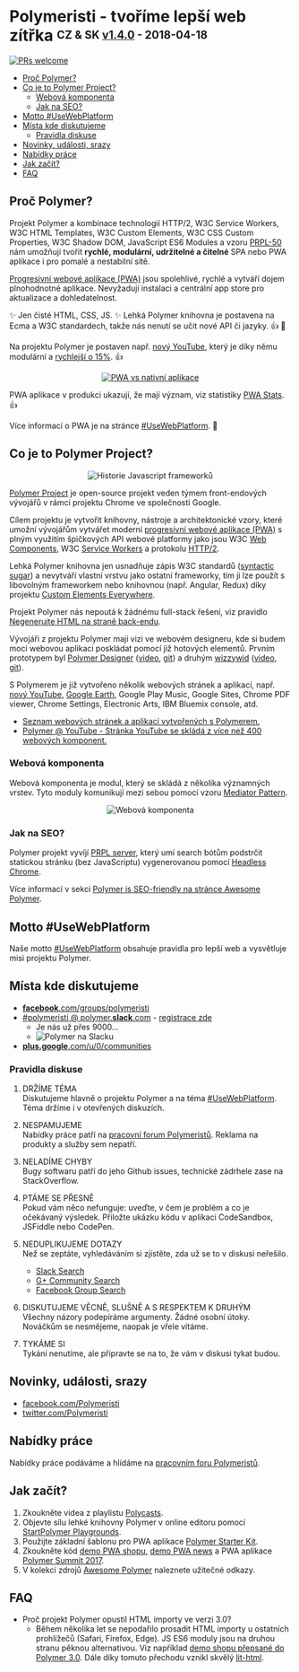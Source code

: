 # Polymeristi - tvoříme lepší web zítřka <sup><sub>CZ & SK <a href="https://github.com/Polymeristi/readme/compare/v1.3.0...v1.4.0#files_bucket">v1.4.0</a> - 2018-04-18</sub></sup>

[![PRs welcome](https://img.shields.io/badge/PRs-welcome-brightgreen.svg)](https://help.github.com/articles/about-pull-requests/)

- [Proč Polymer?](#proč-polymer)
- [Co je to Polymer Project?](#co-je-to-polymer-project)
  - [Webová komponenta](#webová-komponenta)
  - [Jak na SEO?](#jak-na-seo)
- [Motto #UseWebPlatform](#motto-usewebplatform)
- [Místa kde diskutujeme](#místa-kde-diskutujeme)
  - [Pravidla diskuse](#pravidla-diskuse)
- [Novinky, události, srazy](#novinky-události-srazy)
- [Nabídky práce](#nabídky-práce)
- [Jak začít?](#jak-začít)
- [FAQ](#faq)

## Proč Polymer?

Projekt Polymer a kombinace technologií HTTP/2, W3C Service Workers, W3C HTML Templates, W3C Custom Elements, W3C CSS Custom Properties, W3C Shadow DOM, JavaScript ES6 Modules a vzoru [PRPL-50](https://github.com/UseWebPlatform/motto-UseWebPlatform-cs/blob/master/README.md#prpl-50) nám umožňují tvořit **rychlé, modulární, udržitelné a čitelné** SPA nebo PWA aplikace i pro pomalé a nestabilní sítě.

[Progresivní webové aplikace (PWA)](https://developers.google.com/web/progressive-web-apps/) jsou spolehlivé, rychlé a vytváří dojem plnohodnotné aplikace. Nevyžadují instalaci a centrální app store pro aktualizace a dohledatelnost.

:sparkles: Jen čisté HTML, CSS, JS. :sparkles: Lehká Polymer knihovna je postavena na Ecma a W3C standardech, takže nás nenutí se učit nové API či jazyky. :+1: :tada:

Na projektu Polymer je postaven např. [nový YouTube](https://www.youtube.com/new), který je díky němu modulární a [rychlejší o 15%](https://www.youtube.com/watch?v=tNulrEbTQf8&index=8&list=PLNYkxOF6rcIDP0PqVaJxqNWwIgvoEPzJi&t=22m2s). :+1:

<p align="center">
  <a href="https://www.youtube.com/watch?v=eG0ILA2k5qo&list=PLNYkxOF6rcICUD5nBfRdAR6Fveosnqa5m&index=13" target="_blank"><img src="https://raw.githubusercontent.com/Polymeristi/readme/master/images/pwa-vs-native-apps.png" alt="PWA vs nativní aplikace" title="PWA vs nativní aplikace"></a>
</p>

PWA aplikace v produkci ukazují, že mají význam, viz statistiky [PWA Stats](https://www.pwastats.com). :+1:

Více informací o PWA je na stránce [#UseWebPlatform](https://github.com/UseWebPlatform/motto-UseWebPlatform-cs#8-progresivní-webové-aplikace-pwa). :eyes:

## Co je to Polymer Project?

<p align="center">
  <img src="https://raw.githubusercontent.com/Polymeristi/readme/master/images/history-of-javascript-frameworks.png" alt="Historie Javascript frameworků" title="Historie Javascript frameworků">
</p>

[Polymer Project](https://github.com/StartPolymer/awesome-polymer#general-resources) je open-source projekt veden týmem front-endových vývojářů v rámci projektu Chrome ve společnosti Google.

Cílem projektu je vytvořit knihovny, nástroje a architektonické vzory, které umožní vývojářům vytvářet moderní [progresivní webové aplikace (PWA)](https://github.com/UseWebPlatform/motto-UseWebPlatform-cs#8-progresivní-webové-aplikace-pwa) s plným využitím špičkových API webové platformy jako jsou W3C [Web Components](https://www.webcomponents.org/introduction), W3C [Service Workers](https://developers.google.com/web/fundamentals/primers/service-workers/) a protokolu [HTTP/2](https://developers.google.com/web/fundamentals/performance/http2/).

Lehká Polymer knihovna jen usnadňuje zápis W3C standardů ([syntactic sugar](https://en.wikipedia.org/wiki/Syntactic_sugar)) a nevytváří vlastní vrstvu jako ostatní frameworky, tím ji lze použít s libovolným frameworkem nebo knihovnou (např. Angular, Redux) díky projektu [Custom Elements Everywhere](https://custom-elements-everywhere.com).

Projekt Polymer nás nepoutá k žádnému full-stack řešení, viz pravidlo [Negenerujte HTML na straně back-endu](https://github.com/UseWebPlatform/motto-UseWebPlatform-cs#3-negenerujte-html-na-straně-back-endu).

Vývojáři z projektu Polymer mají vizi ve webovém designeru, kde si budem moci webovou aplikaci poskládat pomocí již hotových elementů. Prvním prototypem byl [Polymer Designer](https://polymer-designer.appspot.com) ([video](https://www.youtube.com/watch?v=djQh8XKRzRg), [git](https://github.com/polymer/designer)) a druhým [wizzywid](https://polymerlabs.github.io/wizzywid/) ([video](https://www.youtube.com/watch?v=otcmcNY-3pk&list=PLNYkxOF6rcIDP0PqVaJxqNWwIgvoEPzJi&index=14), [git](https://github.com/PolymerLabs/wizzywid)).

S Polymerem je již vytvořeno několik webových stránek a aplikací, např. [nový YouTube](https://www.youtube.com/new), [Google Earth](https://www.google.com/earth/), Google Play Music, Google Sites, Chrome PDF viewer, Chrome Settings, Electronic Arts, IBM Bluemix console, atd.

- [Seznam webových stránek a aplikací vytvořených s Polymerem.](https://github.com/abdonrd/PolymerProjects)
- [Polymer @ YouTube - Stránka YouTube se skládá z více než 400 webových komponent.](https://www.youtube.com/watch?v=tNulrEbTQf8)

### Webová komponenta

Webová komponenta je modul, který se skládá z několika významných vrstev. Tyto moduly komunikují mezi sebou pomocí vzoru [Mediator Pattern](https://github.com/StartPolymer/awesome-polymer#managing-state).

<p align="center">
  <img src="https://raw.githubusercontent.com/Polymeristi/readme/master/images/web-component.png" alt="Webová komponenta" title="Webová komponenta">
</p>

### Jak na SEO?

Polymer projekt vyvíjí [PRPL server](https://github.com/Polymer/prpl-server-node), který umí search bótům podstrčit statickou stránku (bez JavaScriptu) vygenerovanou pomocí [Headless Chrome](https://developers.google.com/web/updates/2017/04/headless-chrome).

Více informací v sekci [Polymer is SEO-friendly na stránce Awesome Polymer](https://github.com/StartPolymer/awesome-polymer#polymer-is-seo-friendly).

## Motto #UseWebPlatform

Naše motto [#UseWebPlatform](https://github.com/UseWebPlatform/motto-UseWebPlatform-cs) obsahuje pravidla pro lepší web a vysvětluje misi projektu Polymer.

## Místa kde diskutujeme

- [**facebook**.com/groups/polymeristi](https://www.facebook.com/groups/polymeristi)
- [#polymeristi @ polymer.**slack**.com](https://polymer.slack.com) - [registrace zde](https://polymer-slack.herokuapp.com)
  - Je nás už přes 9000...
  - ![Polymer na Slacku](https://raw.githubusercontent.com/Polymeristi/readme/master/images/slack-polymer.png)
- [**plus.google**.com/u/0/communities](https://plus.google.com/u/0/communities/100749807415316706653)

### Pravidla diskuse

1. DRŽÍME TÉMA  
Diskutujeme hlavně o projektu Polymer a na téma [#UseWebPlatform](https://github.com/UseWebPlatform/motto-UseWebPlatform-cs). Téma držíme i v otevřených diskuzích.

2. NESPAMUJEME  
Nabídky práce patří na [pracovní forum Polymeristů](https://www.facebook.com/groups/polymeristi.prace/). Reklama na produkty a služby sem nepatří.

3. NELADÍME CHYBY  
Bugy softwaru patří do jeho Github issues, technické zádrhele zase na StackOverflow.

4. PTÁME SE PŘESNĚ  
Pokud vám něco nefunguje: uveďte, v čem je problém a co je očekávaný výsledek. Přiložte ukázku kódu v aplikaci CodeSandbox, JSFiddle nebo CodePen.

5. NEDUPLIKUJEME DOTAZY  
Než se zeptáte, vyhledáváním si zjistěte, zda už se to v diskusi neřešilo.
    - [Slack Search](https://polymer.slack.com/messages/C790AMQKH/search/redux/)
    - [G+ Community Search](https://plus.google.com/u/0/communities/100749807415316706653/s/redux)
    - [Facebook Group Search](https://facebook.com/groups/polymeristi/search/?query=redux)

6. DISKUTUJEME VĚCNĚ, SLUŠNĚ A S RESPEKTEM K DRUHÝM  
Všechny názory podepíráme argumenty. Žádné osobní útoky. Nováčkům se nesmějeme, naopak je vřele vítáme.

7. TYKÁME SI  
Tykání nenutíme, ale připravte se na to, že vám v diskusi tykat budou.

## Novinky, události, srazy

- [facebook.com/Polymeristi](https://www.facebook.com/Polymeristi)
- [twitter.com/Polymeristi](https://twitter.com/Polymeristi)

## Nabídky práce

Nabídky práce podáváme a hlídáme na [pracovním foru Polymeristů](https://www.facebook.com/groups/polymeristi.prace/).

## Jak začít?

1. Zkoukněte videa z playlistu [Polycasts](https://www.youtube.com/playlist?list=PLNYkxOF6rcIDdS7HWIC_BYRunV6MHs5xo).
2. Objevte sílu lehké knihovny Polymer v online editoru pomocí [StartPolymer Playgrounds](https://github.com/StartPolymer/playgrounds).
3. Použijte základní šablonu pro PWA aplikace [Polymer Starter Kit](https://github.com/PolymerElements/polymer-starter-kit).
4. Zkoukněte kód [demo PWA shopu](https://github.com/Polymer/shop), [demo PWA news](https://github.com/Polymer/news) a PWA aplikace [Polymer Summit 2017](https://github.com/Polymer/summit-2017).
5. V kolekci zdrojů [Awesome Polymer](https://github.com/StartPolymer/awesome-polymer) naleznete užitečné odkazy.

## FAQ

- Proč projekt Polymer opustil HTML importy ve verzi 3.0?
  - Během několika let se nepodařilo prosadit HTML importy u ostatních prohlížečů (Safari, Firefox, Edge). JS ES6 moduly jsou na druhou stranu pěknou alternativou. Viz například [demo shopu přepsané do Polymer 3.0](https://github.com/Polymer/shop/blob/3.0/src/shop-app.js). Dále díky tomuto přechodu vznikl skvělý [lit-html](https://github.com/Polymer/lit-html).
